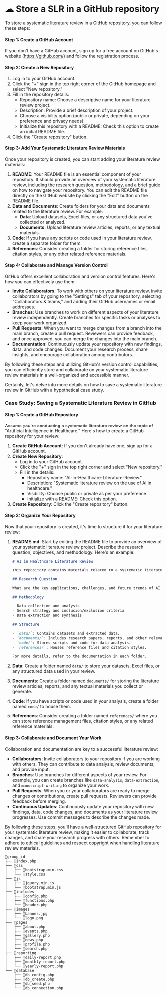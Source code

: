 # ☁ Store a SLR in a GitHub repository

To store a systematic literature review in a GitHub repository, you can follow these steps:

#### **Step 1: Create a GitHub Account**

If you don't have a GitHub account, sign up for a free account on GitHub's website (https://github.com/) and follow the registration process.

#### **Step 2: Create a New Repository**

1. Log in to your GitHub account.
2. Click the "+" sign in the top right corner of the GitHub homepage and select "New repository."
3. Fill in the repository details:
   * Repository name: Choose a descriptive name for your literature review project.
   * Description: Provide a brief description of your project.
   * Choose a visibility option (public or private, depending on your preference and privacy needs).
   * Initialize this repository with a README: Check this option to create an initial README file.
4. Click the "Create repository" button.

#### **Step 3: Add Your Systematic Literature Review Materials**

Once your repository is created, you can start adding your literature review materials:

1. **README**: Your README file is an essential component of your repository. It should provide an overview of your systematic literature review, including the research question, methodology, and a brief guide on how to navigate your repository. You can edit the README file directly on the GitHub website by clicking the "Edit" button on the README file.
2. **Data and Documents**: Create folders for your data and documents related to the literature review. For example:
   * **Data**: Upload datasets, Excel files, or any structured data you've collected or analyzed.
   * **Documents**: Upload literature review articles, reports, or any textual materials.
3. **Code**: If you have any scripts or code used in your literature review, create a separate folder for them.
4. **References**: Consider creating a folder for storing reference files, citation styles, or any other related reference materials.

#### **Step 4: Collaborate and Manage Version Control**

GitHub offers excellent collaboration and version control features. Here's how you can effectively use them:

* **Invite Collaborators**: To work with others on your literature review, invite collaborators by going to the "Settings" tab of your repository, selecting "Collaborators & teams," and adding their GitHub usernames or email addresses.
* **Branches**: Use branches to work on different aspects of your literature review independently. Create branches for specific tasks or analyses to keep your work organized.
* **Pull Requests**: When you want to merge changes from a branch into the main branch, create a pull request. Reviewers can provide feedback, and once approved, you can merge the changes into the main branch.
* **Documentation**: Continuously update your repository with new findings, data, and code changes. Document your research process, share insights, and encourage collaboration among contributors.

By following these steps and utilizing GitHub's version control capabilities, you can efficiently store and collaborate on your systematic literature review materials in a well-organized and accessible manner.

Certainly, let's delve into more details on how to save a systematic literature review in GitHub with a hypothetical case study.

### **Case Study: Saving a Systematic Literature Review in GitHub**

#### **Step 1: Create a GitHub Repository**

Assume you're conducting a systematic literature review on the topic of "Artificial Intelligence in Healthcare." Here's how to create a GitHub repository for your review:

1. **Create GitHub Account**: If you don't already have one, sign up for a GitHub account.
2. **Create New Repository**:
   * Log in to your GitHub account.
   * Click the "+" sign in the top right corner and select "New repository."
   * Fill in the details:
     * Repository name: "AI-in-Healthcare-Literature-Review."
     * Description: "Systematic literature review on the use of AI in healthcare."
     * Visibility: Choose public or private as per your preference.
     * Initialize with a README: Check this option.
3. **Create Repository**: Click the "Create repository" button.

#### **Step 2: Organize Your Repository**

Now that your repository is created, it's time to structure it for your literature review:

1.  **README.md**: Start by editing the README file to provide an overview of your systematic literature review project. Describe the research question, objectives, and methodology. Here's an example:

    ```markdown
    # AI in Healthcare Literature Review

    This repository contains materials related to a systematic literature review on the use of Artificial Intelligence (AI) in healthcare. 

    ## Research Question

    What are the key applications, challenges, and future trends of AI in healthcare?

    ## Methodology

    - Data collection and analysis
    - Search strategy and inclusion/exclusion criteria
    - Data extraction and synthesis

    ## Structure

    - `data/`: Contains datasets and extracted data.
    - `documents/`: Includes research papers, reports, and other relevant documents.
    - `code/`: Stores scripts and code for data analysis.
    - `references/`: Houses reference files and citation styles.

    For more details, refer to the documentation in each folder.
    ```
2. **Data**: Create a folder named `data/` to store your datasets, Excel files, or any structured data used in your review.
3. **Documents**: Create a folder named `documents/` for storing the literature review articles, reports, and any textual materials you collect or generate.
4. **Code**: If you have scripts or code used in your analysis, create a folder named `code/` to house them.
5. **References**: Consider creating a folder named `references/` where you can store reference management files, citation styles, or any related reference materials.

#### **Step 3: Collaborate and Document Your Work**

Collaboration and documentation are key to a successful literature review:

* **Collaborators**: Invite collaborators to your repository if you are working with others. They can contribute to data analysis, review documents, and provide input.
* **Branches**: Use branches for different aspects of your review. For example, you can create branches like `data-analysis`, `data-extraction`, and `manuscript-writing` to organize your work.
* **Pull Requests**: When you or your collaborators are ready to merge changes or contributions, create pull requests. Reviewers can provide feedback before merging.
* **Continuous Updates**: Continuously update your repository with new findings, data, code changes, and documents as your literature review progresses. Use commit messages to describe the changes made.

By following these steps, you'll have a well-structured GitHub repository for your systematic literature review, making it easier to collaborate, track changes, and share your research progress with others. Remember to adhere to ethical guidelines and respect copyright when handling literature review materials.

```
📁group_id
├── 📄index.php
├── 📁css
│   ├── 📄bootstrap.min.css
│   └── 📄style.css
├── 📁js
│   ├── 📄jquery.min.js
│   └── 📄bootstrap.min.js
├── 📁includes
│   ├── 📄config.php
│   ├── 📄functions.php
│   └── 📄header.php
├── 📁images
│   ├── 📄banner.jpg
│   └── 📄logo.png
├── 📁pages
│   ├── 📄about.php
│   ├── 📄events.php
│   ├── 📄gallery.php
│   ├── 📄news.php
│   ├── 📄profile.php
│   └── 📄search.php
├── 📁reporting
│   ├── 📄daily-report.php
│   ├── 📄monthly-report.php
│   └── 📄yearly-report.php
└── 📁database
    ├── 📄db_config.php
    ├── 📄db_create.php
    ├── 📄db_seed.php
    └── 📄db_connection.php
```
